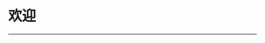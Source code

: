 
<link rel="stylesheet" href="css.css">
<h1>欢迎</h1>
<hr>
<script>
  alert("欢迎！")
</script>
<body>
  <div>
   
  </div>
</body>
